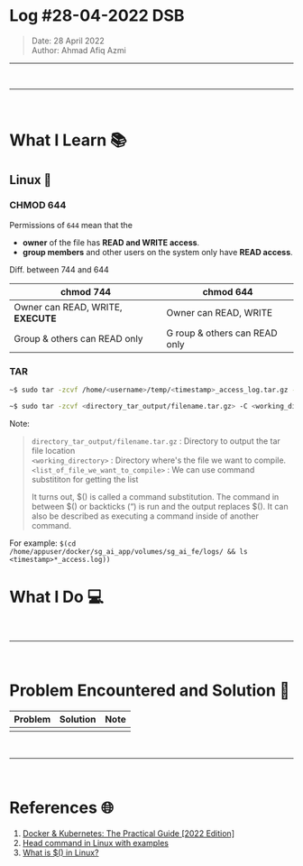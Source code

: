 # Log #28-04-2022 DSB

> Date: 28 April 2022  
> Author: Ahmad Afiq Azmi

---

<br>

---

<br>

# What I Learn 📚

## Linux 🐧

### CHMOD 644

Permissions of `644` mean that the

- **owner** of the file has **READ and WRITE access**.
- **group members** and other users on the system only have **READ access**.

Diff. between 744 and 644

| chmod 744                          | chmod 644                     |
| ---------------------------------- | ----------------------------- |
| Owner can READ, WRITE, **EXECUTE** | Owner can READ, WRITE         |
| Group & others can READ only       | G roup & others can READ only |

### TAR

```bash
~$ sudo tar -zcvf /home/<username>/temp/<timestamp>_access_log.tar.gz -C /home/appuser/docker/sg_ai_app/volumes/sg_ai_fe/logs/ $(cd /home/appuser/docker/sg_ai_app/volumes/sg_ai_fe/logs/ && ls <timestamp>*_access.log)
```

```bash
~$ sudo tar -zcvf <directory_tar_output/filename.tar.gz> -C <working_directory> <list_of_file_we_want_to_compile>
```

Note:

> `directory_tar_output/filename.tar.gz` : Directory to output the tar file location  
> `<working_directory>` : Directory where's the file we want to compile.  
> `<list_of_file_we_want_to_compile>` : We can use command substititon for getting the list
>
> It turns out, $() is called a command substitution. The command in between $() or backticks (“) is run and the output replaces $(). It can also be described as executing a command inside of another command.

For example: `$(cd /home/appuser/docker/sg_ai_app/volumes/sg_ai_fe/logs/ && ls <timestamp>*_access.log))`

# What I Do 💻

<br>

---

<br>

# Problem Encountered and Solution 🐞

| Problem | Solution | Note |
| ------- | -------- | ---- |
|         |          |      |

<br>

---

<br>

# References 🌐

1. [Docker & Kubernetes: The Practical Guide [2022 Edition]](https://www.udemy.com/course/docker-kubernetes-the-practical-guide/)
2. [Head command in Linux with examples](https://www.geeksforgeeks.org/head-command-linux-examples/)
3. [What is $() in Linux?](https://blog.wplauncher.com/what-is-in-linux/)
